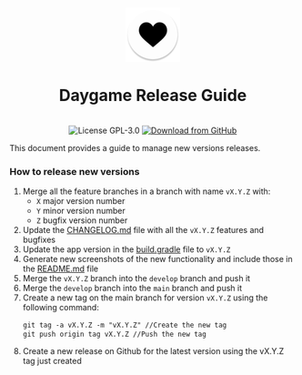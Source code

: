 <div align="center">
<br />
<img src="app/src/main/res/mipmap-xhdpi/ic_launcher_round.webp" />
</div>

<h1 align="center">Daygame Release Guide</h1>

<br />


<div align="center">
  <img src="https://img.shields.io/github/license/barryburgle/daygame-app?style=for-the-badge" alt="License GPL-3.0" />
  <a href="https://github.com/barryburgle/daygame-app/releases/latest">
    <img src="https://img.shields.io/github/v/release/barryburgle/daygame-app?color=purple&include_prereleases&logo=github&style=for-the-badge" alt="Download from GitHub" />
  </a>
</div>

This document provides a guide to manage new versions releases.

### How to release new versions

1. Merge all the feature branches in a branch with name `vX.Y.Z` with:
   - `X` major version number
   - `Y` minor version number
   - `Z` bugfix version number
2. Update the [CHANGELOG.md](https://github.com/barryburgle/daygame-app/blob/main/CHANGELOG.md) file with all the `vX.Y.Z` features and bugfixes
3. Update the app version in the [build.gradle](https://github.com/barryburgle/daygame-app/blob/main/app/build.gradle) file to `vX.Y.Z`
4. Generate new screenshots of the new functionality and include those in the [README.md](https://github.com/barryburgle/daygame-app/blob/main/README.md) file
5. Merge the `vX.Y.Z` branch into the `develop` branch and push it
5. Merge the `develop` branch into the `main` branch and push it
6. Create a new tag on the main branch for version `vX.Y.Z` using the following command:
   ```
   git tag -a vX.Y.Z -m "vX.Y.Z" //Create the new tag
   git push origin tag vX.Y.Z //Push the new tag
   ```
7. Create a new release on Github for the latest version using the vX.Y.Z tag just created
